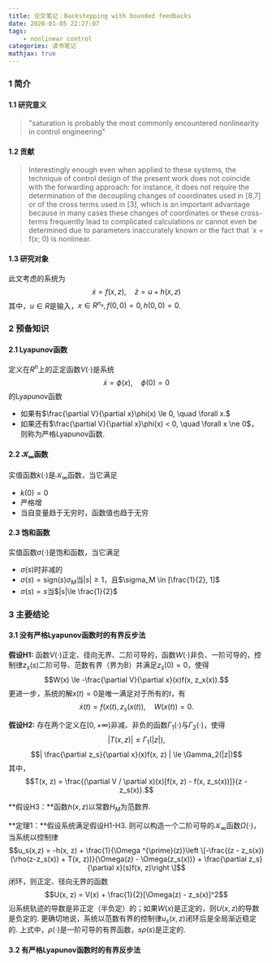 ```yaml
---
title: 论文笔记：Backstepping with bounded feedbacks
date: 2020-01-05 22:27:07
tags: 
    - nonlinear control
categories: 读书笔记
mathjax: true
---
```


### 1 简介
#### 1.1 研究意义
>  "saturation is probably the most commonly encountered nonlinearity in control engineering"

#### 1.2 贡献
> Interestingly enough even when applied to these systems, the technique of control design
of the present work does not coincide with the forwarding approach: for instance, it does not require the determination of the decoupling changes of coordinates used in [8,7] or of the cross terms used in [3], which is an important advantage because in many cases these changes of coordinates or these cross-terms frequently lead to complicated calculations or cannot even be determined due to parameters inaccurately known or the fact that ˙x = f(x; 0) is nonlinear.

#### 1.3 研究对象
此文考虑的系统为
$$\dot x = f(x,z), \quad \dot z = u + h(x,z)$$
其中，$u \in R$是输入，$x \in R^{n_x}, f(0, 0) = 0,h(0,0) = 0$.

### 2 预备知识
#### 2.1 Lyapunov函数
定义在$R^n$上的正定函数$V(\cdot)$是系统
$$\dot x = \phi(x), \quad \phi(0) = 0$$
的Lyapunov函数  
+ 如果有$\frac{\partial V}{\partial x}\phi(x) \le 0, \quad \forall x.$
+ 如果还有$\frac{\partial V}{\partial x}\phi(x) < 0, \quad \forall x \ne 0$，则称为严格Lyapunov函数.

#### 2.2 $\mathcal{K}_\infty$函数
实值函数$k(\cdot)$是$\mathcal{K}_\infty$函数，当它满足
+ $k(0) = 0$
+ 严格增
+ 当自变量趋于无穷时，函数值也趋于无穷

#### 2.3 饱和函数
实值函数$\sigma(\cdot)$是饱和函数，当它满足
+ $\sigma(s)$时非减的
+ $\sigma(s) = \text{sign}(s)\sigma_M$当$|s|\ge 1$，且$\sigma_M \in [\frac{1}{2}, 1]$
+ $\sigma(s) = s$当$|s|\le \frac{1}{2}$

### 3 主要结论
#### 3.1 没有严格Lyapunov函数时的有界反步法
**假设H1:** 函数$V(\cdot)$正定、径向无界、二阶可导的，函数$W(\cdot)$非负、一阶可导的，控制律$z_s(s)$二阶可导、范数有界（界为B）并满足$z_s(0) = 0$，使得  
$$W(x) \le -\frac{\partial V}{\partial x}(x)f(x, z_x(x)).$$
更进一步，系统的解$x(t) = 0$是唯一满足对于所有的$t$，有
$$\dot x(t) = f(x(t), z_s(x(t)),\quad W(x(t)) = 0.$$

**假设H2:** 存在两个定义在$[0, +\infty)$非减、非负的函数$\Gamma_1(\cdot)$与$\Gamma_2(\cdot)$，使得
$$|T(x, z)| \le \Gamma_1(|z|),$$
$$| \frac{\partial z_s}{\partial x}(x)f(x, z) | \le \Gamma_2(|z|)$$
其中，
$$T(x, z) = \frac{(\partial V / \partial x)(x)[f(x, z) - f(x, z_s(x))]}{z - z_s(x)}.$$


**假设H3：**函数$h(x, z)$以常数$H_M$为范数界.

**定理1：**假设系统满足假设H1-H3. 则可以构造一个二阶可导的$\mathcal{K}_\infty$函数$\Omega(\cdot)$，当系统以控制律
$$u_s(x,z) = -h(x, z) + \frac{1}{\Omega ^{\prime}(z)}\left \[-\frac{(z - z_s(x))(\rho(z-z_s(x)) + T(x, z))}{\Omega(z) - \Omega(z_s(x))} + \frac{\partial z_s}{\partial x}(s)f(x, z)\right \]$$
闭环，则正定、径向无界的函数
$$U(x, z) = V(x) + \frac{1}{2}[\Omega(z) - z_s(x)]^2$$
沿系统轨迹的导数是非正定（半负定）的；如果$W(x)$是正定的，则$U(x, z)$的导数是负定的. 更确切地说，系统以范数有界的控制律$u_s(x, z)$闭环后是全局渐近稳定的. 上式中，$\rho(\cdot)$是一阶可导的有界函数，$s\rho(s)$是正定的. 

#### 3.2 有严格Lyapunov函数时的有界反步法